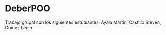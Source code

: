 # DeberPOO
Trabajo grupal con los siguientes estudiantes: Ayala Martin, Castillo Steven, Gomez Lenin

